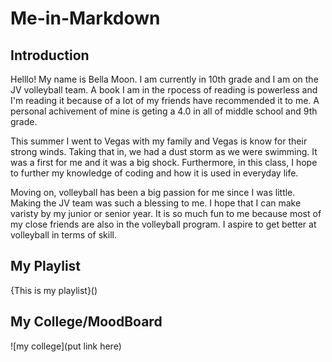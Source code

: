 # Me-in-Markdown
## Introduction

Helllo! My name is Bella Moon. I am currently in 10th grade and I am on the JV volleyball team. A book I am in the rpocess of reading is powerless and I'm reading it because of a lot of my friends have recommended it to me. A personal achivement of mine is geting a 4.0 in all of middle school and 9th grade.

This summer I went to Vegas with my family and Vegas is know for their strong winds. Taking that in, we had a dust storm as we were swimming. It was a first for me and it was a big shock. Furthermore, in this class, I hope to further my knowledge of coding and how it is used in everyday life. 

Moving on, volleyball has been a big passion for me since I was little. Making the JV team was such a blessing to me. I hope that I can make varisty by my junior or senior year. It is so much fun to me because most of my close friends are also in the volleyball program. I aspire to get better at volleyball in terms of skill. 


## My Playlist

{This is my playlist}()

## My College/MoodBoard

![my college](put link here)